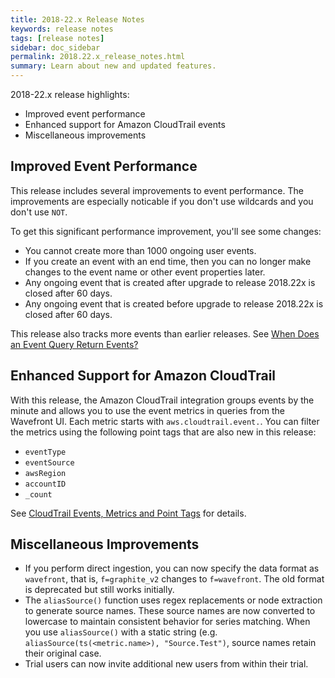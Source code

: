 ```yaml
---
title: 2018-22.x Release Notes
keywords: release notes
tags: [release notes]
sidebar: doc_sidebar
permalink: 2018.22.x_release_notes.html
summary: Learn about new and updated features.
---
```


2018-22.x release highlights:
* Improved event performance
* Enhanced support for Amazon CloudTrail events
* Miscellaneous improvements


## Improved Event Performance
This release includes several improvements to event performance. The improvements are especially noticable if you don't use wildcards and you don't use `NOT`.

To get this significant performance improvement, you'll see some changes:
* You cannot create more than 1000 ongoing user events.
* If you create an event with an end time, then you can no longer make changes to the event name or other event properties later.
* Any ongoing event that is created after upgrade to release 2018.22x is closed after 60 days.
* Any ongoing event that is created before upgrade to release 2018.22x is closed after 60 days.

This release also tracks more events than earlier releases. See [When Does an Event Query Return Events?](http://docs.wavefront.com/events_queries.html#when-does-an-event-query-return-events)

## Enhanced Support for Amazon CloudTrail

With this release, the Amazon CloudTrail integration groups events by the minute and allows you to use the event metrics in queries from the Wavefront UI. Each metric starts with `aws.cloudtrail.event.`. You can filter the metrics using the following point tags that are also new in this release:

* `eventType`
* `eventSource`
* `awsRegion`
* `accountID`
* `_count`

See [CloudTrail Events, Metrics and Point Tags](integrations_aws_metrics.html#cloudtrail-events-metrics-and-point-tags) for details. 

## Miscellaneous Improvements

* If you perform direct ingestion, you can now specify the data format as `wavefront`, that is, `f=graphite_v2` changes to `f=wavefront`. The old format is deprecated but still works initially.
* The `aliasSource()` function uses regex replacements or node extraction to generate source names. These source names are now converted to lowercase to maintain consistent behavior for series matching. When you use `aliasSource()` with a static string (e.g. `aliasSource(ts(<metric.name>), "Source.Test")`, source names retain their original case.
* Trial users can now invite additional new users from within their trial.
